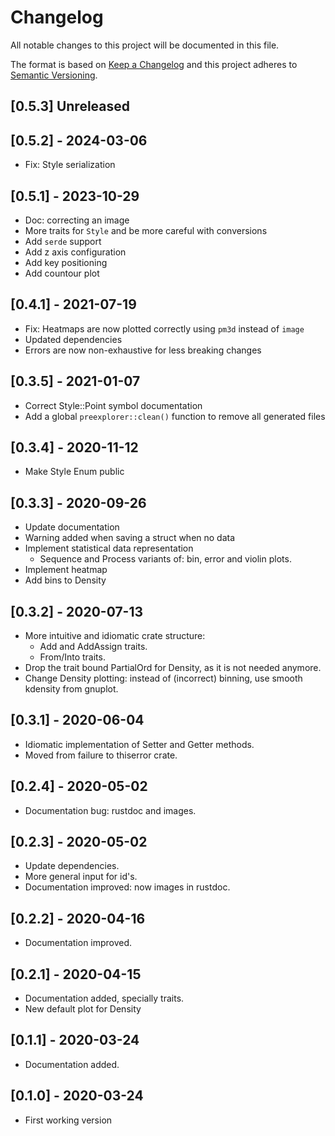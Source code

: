 # Changelog

All notable changes to this project will be documented in this file.

The format is based on [Keep a Changelog](http://keepachangelog.com/en/1.0.0/)
and this project adheres to [Semantic Versioning](https://semver.org/spec/v2.0.0.html).

## [0.5.3] Unreleased


## [0.5.2] - 2024-03-06

- Fix: Style serialization

## [0.5.1] - 2023-10-29

- Doc: correcting an image
- More traits for `Style` and be more careful with conversions
- Add `serde` support 
- Add z axis configuration
- Add key positioning
- Add countour plot

## [0.4.1] - 2021-07-19

- Fix: Heatmaps are now plotted correctly using `pm3d` instead of `image` 
- Updated dependencies
- Errors are now non-exhaustive for less breaking changes

## [0.3.5] - 2021-01-07

- Correct Style::Point symbol documentation
- Add a global `preexplorer::clean()` function to remove all generated files 

## [0.3.4] - 2020-11-12

- Make Style Enum public

## [0.3.3] - 2020-09-26

- Update documentation
- Warning added when saving a struct when no data
- Implement statistical data representation
  - Sequence and Process variants of: bin, error and violin plots.
- Implement heatmap
- Add bins to Density

## [0.3.2] - 2020-07-13

- More intuitive and idiomatic crate structure: 
  - Add and AddAssign traits.
  - From/Into traits.
- Drop the trait bound PartialOrd for Density, as it is not needed anymore.
- Change Density plotting: instead of (incorrect) binning, use smooth kdensity from gnuplot.


## [0.3.1] - 2020-06-04

- Idiomatic implementation of Setter and Getter methods.
- Moved from failure to thiserror crate.

## [0.2.4] - 2020-05-02

- Documentation bug: rustdoc and images.

## [0.2.3] - 2020-05-02

- Update dependencies. 
- More general input for id's. 
- Documentation improved: now images in rustdoc.

## [0.2.2] - 2020-04-16

- Documentation improved.

## [0.2.1] - 2020-04-15

- Documentation added, specially traits.
- New default plot for Density 

## [0.1.1] - 2020-03-24

- Documentation added.

## [0.1.0] - 2020-03-24

- First working version


